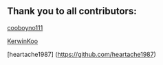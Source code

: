 Thank you to all contributors:
------------------------------
[cooboyno111](https://github.com/cooboyno111)

[KerwinKoo](https://github.com/KerwinKoo)

[heartache1987] (https://github.com/heartache1987)
